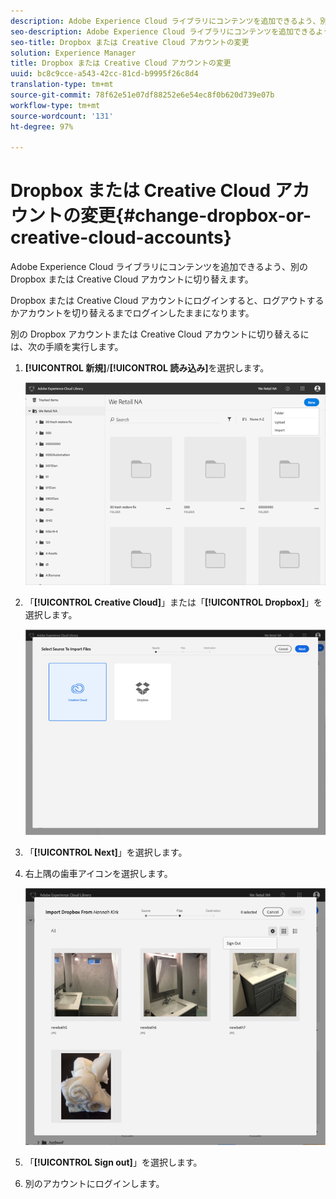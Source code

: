 ```yaml
---
description: Adobe Experience Cloud ライブラリにコンテンツを追加できるよう、別の Dropbox または Creative Cloud アカウントに切り替えます。
seo-description: Adobe Experience Cloud ライブラリにコンテンツを追加できるよう、別の Dropbox または Creative Cloud アカウントに切り替えます。
seo-title: Dropbox または Creative Cloud アカウントの変更
solution: Experience Manager
title: Dropbox または Creative Cloud アカウントの変更
uuid: bc8c9cce-a543-42cc-81cd-b9995f26c8d4
translation-type: tm+mt
source-git-commit: 78f62e51e07df88252e6e54ec8f0b620d739e07b
workflow-type: tm+mt
source-wordcount: '131'
ht-degree: 97%

---
```



# Dropbox または Creative Cloud アカウントの変更{#change-dropbox-or-creative-cloud-accounts}

Adobe Experience Cloud ライブラリにコンテンツを追加できるよう、別の Dropbox または Creative Cloud アカウントに切り替えます。

Dropbox または Creative Cloud アカウントにログインすると、ログアウトするかアカウントを切り替えるまでログインしたままになります。

別の Dropbox アカウントまたは Creative Cloud アカウントに切り替えるには、次の手順を実行します。

1. **[!UICONTROL 新規]**/**[!UICONTROL 読み込み]**&#x200B;を選択します。

   ![](assets/library_new_folder_upload.png)

1. 「**[!UICONTROL Creative Cloud]**」または「**[!UICONTROL Dropbox]**」を選択します。

   ![](assets/library_import_cc.png)

1. 「**[!UICONTROL Next]**」を選択します。
1. 右上隅の歯車アイコンを選択します。

   ![](assets/library_switch_accounts.png)

1. 「**[!UICONTROL Sign out]**」を選択します。
1. 別のアカウントにログインします。

